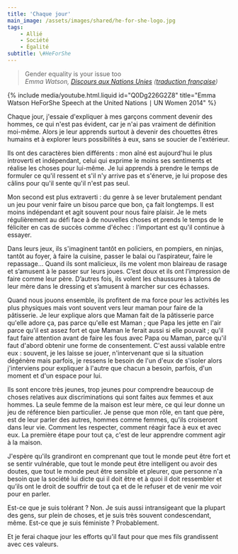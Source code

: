```yaml
---
title: 'Chaque jour'
main_image: /assets/images/shared/he-for-she-logo.jpg
tags:
    - Allié
    - Société
    - Égalité
subtitle: \#HeForShe
---
```


> Gender equality is your issue too  
>  <cite>Emma Watson, [Discours aux Nations Unies](https://www.youtube.com/watch?v=Q0Dg226G2Z8)
> ([traduction française](http://www.unwomen.org/fr/news/stories/2014/9/emma-watson-gender-equality-is-your-issue-too))</cite>

<!-- more -->

{% include media/youtube.html.liquid id="Q0Dg226G2Z8" title="Emma Watson HeForShe Speech at the United Nations &mid; UN Women 2014" %}

Chaque jour, j'essaie d'expliquer à mes garçons comment devenir des hommes, ce
qui n'est pas évident, car je n'ai pas vraiment de définition moi-même. Alors je
leur apprends surtout à devenir des chouettes êtres humains et à explorer leurs
possibilités à eux, sans se soucier de l'extérieur.

Ils ont des caractères bien différents&nbsp;: mon aîné est aujourd'hui le plus
introverti et indépendant, celui qui exprime le moins ses sentiments et réalise
les choses pour lui-même. Je lui apprends à prendre le temps de formuler ce
qu'il ressent et s'il n'y arrive pas et s'énerve, je lui propose des câlins pour
qu'il sente qu'il n'est pas seul.

Mon second est plus extraverti&nbsp;: du genre à se lever brutalement pendant un
jeu pour venir faire un bisou parce que bon, ça fait longtemps. Il est moins
indépendant et agit souvent pour nous faire plaisir. Je le mets régulièrement au
défi face à de nouvelles choses et prends le temps de le féliciter en cas de
succès comme d'échec&nbsp;: l'important est qu'il continue à essayer.

Dans leurs jeux, ils s'imaginent tantôt en policiers, en pompiers, en ninjas,
tantôt au foyer, à faire la cuisine, passer le balai ou l’aspirateur, faire le
repassage… Quand ils sont malicieux, ils me volent mon blaireau de rasage et
s’amusent à le passer sur leurs joues. C’est doux et ils ont l’impression de
faire comme leur père. D’autres fois, ils volent les chaussures à talons de leur
mère dans le dressing et s’amusent à marcher sur ces échasses.

Quand nous jouons ensemble, ils profitent de ma force pour les activités les
plus physiques mais vont souvent vers leur maman pour faire de la pâtisserie. Je
leur explique alors que Maman fait de la pâtisserie parce qu'elle adore ça, pas
parce qu'elle est Maman ; que Papa les jette en l'air parce qu'il est assez fort
et que Maman le ferait aussi si elle pouvait ; qu'il faut faire attention avant
de faire les fous avec Papa ou Maman, parce qu'il faut d'abord obtenir une forme
de consentement. C'est aussi valable entre eux&nbsp;: souvent, je les laisse se
jouer, n'intervenant que si la situation dégénère mais parfois, je ressens le
besoin de l'un d'eux de s'isoler alors j'interviens pour expliquer à l'autre que
chacun a besoin, parfois, d'un moment et d'un espace pour lui.

Ils sont encore très jeunes, trop jeunes pour comprendre beaucoup de choses
relatives aux discriminations qui sont faites aux femmes et aux hommes. La seule
femme de la maison est leur mère, ce qui leur donne un jeu de référence bien
particulier. Je pense que mon rôle, en tant que père, est de leur parler des
autres, hommes comme femmes, qu'ils croiseront dans leur vie. Comment les
respecter, comment réagir face à eux et avec eux. La première étape pour tout
ça, c'est de leur apprendre comment agir à la maison.

J'espère qu'ils grandiront en comprenant que tout le monde peut être fort et se
sentir vulnérable, que tout le monde peut être intelligent ou avoir des doutes,
que tout le monde peut être sensible et pleurer, que personne n'a besoin que la
société lui dicte qui il doit être et à quoi il doit ressembler et qu’ils ont le
droit de souffrir de tout ça et de le refuser et de venir me voir pour en
parler.

Est-ce que je suis tolérant&nbsp;? Non. Je suis aussi intransigeant que la
plupart des gens, sur plein de choses, et je suis très souvent condescendant,
même. Est-ce que je suis féministe&nbsp;? Probablement.

Et je ferai chaque jour les efforts qu'il faut pour que mes fils grandissent
avec ces valeurs.
